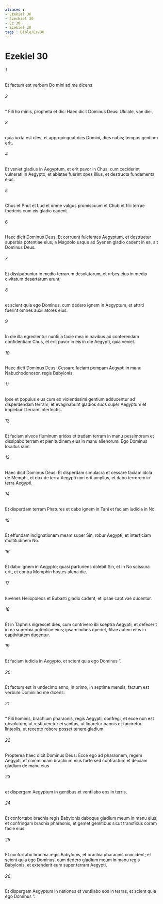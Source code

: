 ```yaml
---
aliases : 
- Ezekiel 30
- Ézéchiel 30
- Ez 30
- Ezekiel 30
tags : Bible/Ez/30
---
```


# Ezekiel 30

###### 1
Et factum est verbum Do mini ad me dicens: 
###### 2
“ Fili ho minis, propheta et dic: Haec dicit Dominus Deus: Ululate, vae diei,
###### 3
quia iuxta est dies, et appropinquat dies Domini, dies nubis; tempus gentium erit.
###### 4
Et veniet gladius in Aegyptum, et erit pavor in Chus, cum ceciderint vulnerati in Aegypto, et ablatae fuerint opes illius, et destructa fundamenta eius.
###### 5
Chus et Phut et Lud et omne vulgus promiscuum et Chub et filii terrae foederis cum eis gladio cadent.
###### 6
Haec dicit Dominus Deus: Et corruent fulcientes Aegyptum, et destruetur superbia potentiae eius; a Magdolo usque ad Syenen gladio cadent in ea, ait Dominus Deus.
###### 7
Et dissipabuntur in medio terrarum desolatarum, et urbes eius in medio civitatum desertarum erunt; 
###### 8
et scient quia ego Dominus, cum dedero ignem in Aegyptum, et attriti fuerint omnes auxiliatores eius.
###### 9
In die illa egredientur nuntii a facie mea in navibus ad conterendam confidentiam Chus, et erit pavor in eis in die Aegypti, quia veniet.
###### 10
Haec dicit Dominus Deus: Cessare faciam pompam Aegypti in manu Nabuchodonosor, regis Babylonis. 
###### 11
Ipse et populus eius cum eo violentissimi gentium adducentur ad disperdendam terram; et evaginabunt gladios suos super Aegyptum et implebunt terram interfectis. 
###### 12
Et faciam alveos fluminum aridos et tradam terram in manu pessimorum et dissipabo terram et plenitudinem eius in manu alienorum. Ego Dominus locutus sum.
###### 13
Haec dicit Dominus Deus: Et disperdam simulacra et cessare faciam idola de Memphi, et dux de terra Aegypti non erit amplius, et dabo terrorem in terra Aegypti.
###### 14
Et disperdam terram Phatures et dabo ignem in Tani et faciam iudicia in No.
###### 15
Et effundam indignationem meam super Sin, robur Aegypti, et interficiam multitudinem No. 
###### 16
Et dabo ignem in Aegypto; quasi parturiens dolebit Sin, et in No scissura erit, et contra Memphin hostes plena die. 
###### 17
Iuvenes Heliopoleos et Bubasti gladio cadent, et ipsae captivae ducentur. 
###### 18
Et in Taphnis nigrescet dies, cum contrivero ibi sceptra Aegypti, et defecerit in ea superbia potentiae eius; ipsam nubes operiet, filiae autem eius in captivitatem ducentur. 
###### 19
Et faciam iudicia in Aegypto, et scient quia ego Dominus ”.
###### 20
Et factum est in undecimo anno, in primo, in septima mensis, factum est verbum Domini ad me dicens: 
###### 21
“ Fili hominis, brachium pharaonis, regis Aegypti, confregi, et ecce non est obvolutum, ut restitueretur ei sanitas, ut ligaretur pannis et farciretur linteolis, ut recepto robore posset tenere gladium. 
###### 22
Propterea haec dicit Dominus Deus: Ecce ego ad pharaonem, regem Aegypti, et comminuam brachium eius forte sed confractum et deiciam gladium de manu eius 
###### 23
et dispergam Aegyptum in gentibus et ventilabo eos in terris. 
###### 24
Et confortabo brachia regis Babylonis daboque gladium meum in manu eius; et confringam brachia pharaonis, et gemet gemitibus sicut transfixus coram facie eius. 
###### 25
Et confortabo brachia regis Babylonis, et brachia pharaonis concident; et scient quia ego Dominus, cum dedero gladium meum in manu regis Babylonis, et extenderit eum super terram Aegypti. 
###### 26
Et dispergam Aegyptum in nationes et ventilabo eos in terras, et scient quia ego Dominus ”.

